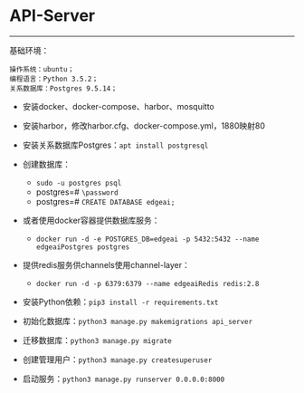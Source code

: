 
# API-Server
------------------------------------

基础环境：

```
操作系统：ubuntu；
编程语言：Python 3.5.2；
关系数据库：Postgres 9.5.14；
```

- 安装docker、docker-compose、harbor、mosquitto

- 安装harbor，修改harbor.cfg、docker-compose.yml，1880映射80

- 安装关系数据库Postgres：`apt install postgresql`

- 创建数据库：
  - `sudo -u postgres psql`
  - postgres=# `\password`
  - postgres=# `CREATE DATABASE edgeai;`

- 或者使用docker容器提供数据库服务：
  - `docker run -d -e POSTGRES_DB=edgeai -p 5432:5432 --name edgeaiPostgres postgres`

- 提供redis服务供channels使用channel-layer：
  - `docker run -d -p 6379:6379 --name edgeaiRedis redis:2.8`

- 安装Python依赖：`pip3 install -r requirements.txt`

- 初始化数据库：`python3 manage.py makemigrations api_server`

- 迁移数据库：`python3 manage.py migrate`

- 创建管理用户：`python3 manage.py createsuperuser`

- 启动服务：`python3 manage.py runserver 0.0.0.0:8000`
